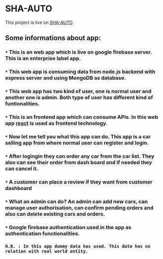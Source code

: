 # SHA-AUTO

This project is live on [SHA-AUTO](https://sha-auto.web.app/). 

## Some informations about app:

### `*` This is an web app which is live on google firebase server. This is an enterprise label app.
### `*` This web app is consuming data from node.js backend with express server and using MongoDB as database.
### `*` This web app has two kind of user, one is normal user and another one is admin. Both type of user has different kind of funtionalities. 
### `*` This is an frontend app which can consume APIs. In this web app [react](https://github.com/facebook/create-react-app) is used as frontend technology.
### `*` Now let me tell you what this app can do. This app is a car selling app from where normal user can register and login.
### `*` After logingin they can order any car from the car list. They also can see their order from dash board and if needed they can cancel it.
### `*` A customer can place a review if they want from customer dashboard
### `*` What an admin can do? An admin can add new cars, can manage user authorisation, can confirm pending orders and also can delete existing cars and orders.
### `*` Google firebase authentication used in the app as authentication functionalities.

### `N.B. : In this app dummy data has used. This data has no relation with real world entity.`
